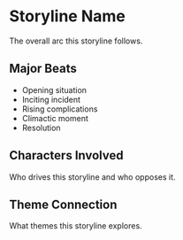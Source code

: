 # Storyline Name

The overall arc this storyline follows.

## Major Beats

- Opening situation
- Inciting incident
- Rising complications
- Climactic moment
- Resolution

## Characters Involved

Who drives this storyline and who opposes it.

## Theme Connection

What themes this storyline explores.
